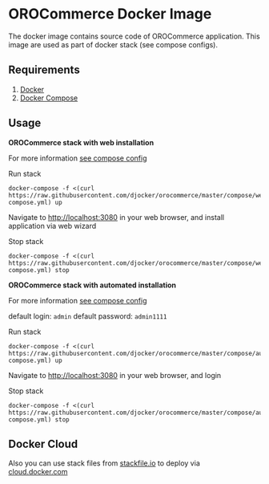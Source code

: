 # OROCommerce Docker Image
The docker image contains source code of OROCommerce application.
This image are used as part of docker stack (see compose configs).

## Requirements

1. [Docker](https://www.docker.com/)
2. [Docker Compose](http://docs.docker.com/compose)

## Usage
**OROCommerce stack with web installation**

For more information [see compose config](./compose/webinstall/docker-compose.yml)

Run stack 

```
docker-compose -f <(curl https://raw.githubusercontent.com/djocker/orocommerce/master/compose/webinstall/docker-compose.yml) up
```
Navigate to [http://localhost:3080](http://localhost:3080) in your web browser, and install application via web wizard

Stop stack

```
docker-compose -f <(curl https://raw.githubusercontent.com/djocker/orocommerce/master/compose/webinstall/docker-compose.yml) stop
```

**OROCommerce stack with automated installation**

For more information [see compose config](./compose/autoinstall/docker-compose.yml)

default login: `admin` default password: `admin1111`

Run stack

```
docker-compose -f <(curl https://raw.githubusercontent.com/djocker/orocommerce/master/compose/autoinstall/docker-compose.yml) up
```
Navigate to [http://localhost:3080](http://localhost:3080) in your web browser, and login

Stop stack

```
docker-compose -f <(curl https://raw.githubusercontent.com/djocker/orocommerce/master/compose/autoinstall/docker-compose.yml) stop 
```

## Docker Cloud

Also you can use stack files from [stackfile.io](https://stackfiles.io/registry/56fc345c416a1001004d39cc) to deploy via [cloud.docker.com](https://cloud.docker.com)
